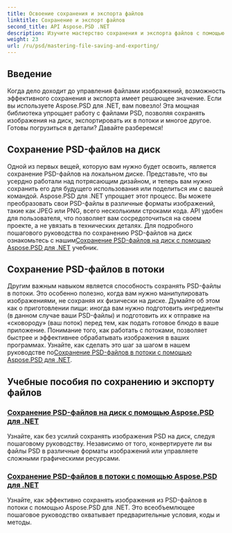 ```yaml
---
title: Освоение сохранения и экспорта файлов
linktitle: Сохранение и экспорт файлов
second_title: API Aspose.PSD .NET
description: Изучите мастерство сохранения и экспорта файлов с помощью учебных пособий Aspose.PSD для .NET. Легко конвертируйте файлы PSD и эффективно управляйте сложными графическими ресурсами.
weight: 23
url: /ru/psd/mastering-file-saving-and-exporting/
---
```

## Введение

Когда дело доходит до управления файлами изображений, возможность эффективного сохранения и экспорта имеет решающее значение. Если вы используете Aspose.PSD для .NET, вам повезло! Эта мощная библиотека упрощает работу с файлами PSD, позволяя сохранять изображения на диск, экспортировать их в потоки и многое другое. Готовы погрузиться в детали? Давайте разберемся!

## Сохранение PSD-файлов на диск

 Одной из первых вещей, которую вам нужно будет освоить, является сохранение PSD-файлов на локальном диске. Представьте, что вы усердно работали над потрясающим дизайном, и теперь вам нужно сохранить его для будущего использования или поделиться им с вашей командой. Aspose.PSD для .NET упрощает этот процесс. Вы можете преобразовать свои PSD-файлы в различные форматы изображений, такие как JPEG или PNG, всего несколькими строками кода. API удобен для пользователя, что позволяет вам сосредоточиться на своем проекте, а не увязать в технических деталях. Для подробного пошагового руководства по сохранению PSD-файлов на диск ознакомьтесь с нашим[Сохранение PSD-файлов на диск с помощью Aspose.PSD для .NET](./saving-psd-files-to-disk/) учебник.

## Сохранение PSD-файлов в потоки

 Другим важным навыком является способность сохранять PSD-файлы в потоки. Это особенно полезно, когда вам нужно манипулировать изображениями, не сохраняя их физически на диске. Думайте об этом как о приготовлении пищи: иногда вам нужно подготовить ингредиенты (в данном случае ваши PSD-файлы) и подготовить их к отправке на «сковороду» (ваш поток) перед тем, как подать готовое блюдо в ваше приложение. Понимание того, как работать с потоками, позволяет быстрее и эффективнее обрабатывать изображения в ваших программах. Узнайте, как сделать это шаг за шагом в нашем руководстве по[Сохранение PSD-файлов в потоки с помощью Aspose.PSD для .NET](./saving-psd-files-to-streams/).

## Учебные пособия по сохранению и экспорту файлов
### [Сохранение PSD-файлов на диск с помощью Aspose.PSD для .NET](./saving-psd-files-to-disk/)
Узнайте, как без усилий сохранять изображения PSD на диск, следуя пошаговому руководству. Независимо от того, конвертируете ли вы файлы PSD в различные форматы изображений или управляете сложными графическими ресурсами.
### [Сохранение PSD-файлов в потоки с помощью Aspose.PSD для .NET](./saving-psd-files-to-streams/)
Узнайте, как эффективно сохранять изображения из PSD-файлов в потоки с помощью Aspose.PSD для .NET. Это всеобъемлющее пошаговое руководство охватывает предварительные условия, коды и методы.